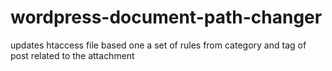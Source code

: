 wordpress-document-path-changer
===============================

updates htaccess file based one a set of rules from category and tag of post related to the attachment
